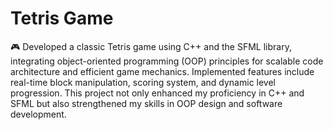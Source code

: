 # Tetris Game
🎮 Developed a classic Tetris game using C++ and the SFML library, integrating object-oriented programming (OOP) principles for scalable code architecture and efficient game mechanics. Implemented features include real-time block manipulation, scoring system, and dynamic level progression. This project not only enhanced my proficiency in C++ and SFML but also strengthened my skills in OOP design and software development.
